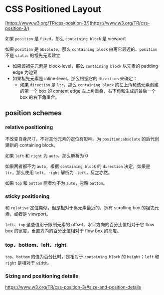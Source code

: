# CSS Positioned Layout

[https://www.w3.org/TR/css-position-3/](https://www.w3.org/TR/css-position-3/)

如果 `position` 是 `fixed`，那么 `containing block` 是 viewport

如果 `position` 是 `absolute`，那么 `containing block` 由离它最近的、`position` 不是 `static` 的祖先元素建立
- 如果该祖先元素是 block-level，那么 `containing block` 以元素的 padding edge 为边界
- 如果祖先元素是 inline-level，那么根据它的 `direction` 来确定：
    * 如果 `direction` 是 `ltr`，那么 `containing block` 的左上角和该元素创建的第一个 box 的 content edge 左上角重叠，右下角和生成的最后一个 box 的右下角重合。

## position schemes

### relative positioning

不改变自身尺寸，不对其他元素的定位有影响。为 `position:absolute` 的后代创建新的 containing block。

如果 `left` 和 `right` 为 `auto`，那么解析为 0

如果两者都不为 `auto`，根据 `containing block` 的 `direction` 决定，如果是 `ltr`，那么使用 `left`，`right` 解析为 `-left`，反之亦然。

如果 `top` 和 `bottom` 两者均不为 `auto`，忽略 `bottom`。

### sticky positioning

和 `relative` 定位类似，但是相对于离元素最近的、拥有 scrolling box 的祖先元素，或者是 viewport。

`left`、`top` 这些值用于限制元素的 offset，水平方向的百分比值相对于它 flow box 的宽度，垂直方向的百分比值相对于 flow box 的高度。

### top、bottom、left、right

`top`、`bottom` 的值为百分比时，是相对于 `containing block` 的 `height`；`left` 和 `right` 是相对于 `width`。

### Sizing and positioning details

https://www.w3.org/TR/css-position-3/#size-and-position-details

